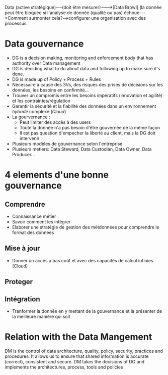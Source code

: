 Data (active stratégique)---(doit être mesurer)--->[Data Browl] (la donnée peut être bloquée si l'analyse de donnée (qualité ou pas) échoue--->Comment surmonter cela?-->configurer une organisation avec des processus.

# Data gouvernance
* DG is a decision making, monitoring and enforcement body that has authority over Data management
* DG is deciding what to do about data and following up to make sure it's done.
* DG is made up of Policy + Process + Rules
* Nécessaire à cause des 3Vs, des risques des prises de décisions sur les données, les besoins en confirmité... 
* Trouver un compromis entre les besoins impératifs (innovation et agilité) et les contraintes/régulation
* Garantir la sécurité et la fiabilité des données dans un environnement _hybride_ complexe (_Cloud_)
* La gourvernance :
  - Peut limiter des accès à des users
  - Toute la donnée n'a pas besoin d'être gouvernée de la même façon
  - Il est pas question d'empecher la liberté au client, mais la DG doit intervenir 
* Plusieurs modèles de gouvernance selon l'entreprise
* Plusieurs metiers: Data Steward, Data Custodian, Data Owner, Data Producer...
  
# 4 elements d'une bonne gouvernance 

## Comprendre
- Connaissance métier
- Savoir comment les intègrer 
- Elaborer une stratégie de gestion des métdonnées pour comprendre le format des données
## Mise à jour 
- Donner un accès a bas coût et avec des capacités de calcul infinies (Cloud) 
## Proteger 
## Intégration 
- Tranformer la donnée en y mettant de la gouvernance et la présenter de la meilleure manière qui soit

# Relation with the Data Mangement 
DM is the control of data architecture, quality, policy, security, practices and procedures. 
It allows us to ensure that shared information is accurate (correct), consistent and secure.
DM takes the decisions of DG and implements the architectures, process, tools and policies

